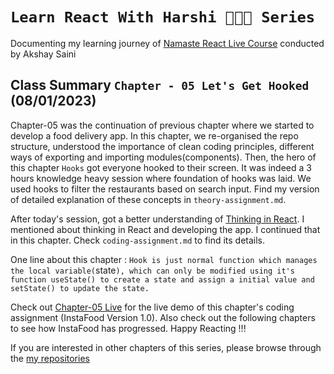 # `Learn React With Harshi 👩🏻‍💻 Series`
   Documenting my learning journey of [Namaste React Live Course](https://learn.namastedev.com/) conducted by Akshay Saini

## Class Summary `Chapter - 05 Let's Get Hooked` (08/01/2023)
  Chapter-05 was the continuation of previous chapter where we started to develop a food delivery app. In this chapter, we re-organised the repo structure, understood the importance of clean coding principles, different ways of exporting and importing modules(components). Then, the hero of this chapter `Hooks` got everyone hooked to their screen. It was indeed a 3 hours knowledge heavy session where foundation of hooks was laid. We used hooks to filter the restaurants based on search input. Find my version of detailed explanation of these concepts in `theory-assignment.md`.

After today's session, got a better understanding of [Thinking in React](https://beta.reactjs.org/learn/thinking-in-react). I mentioned about thinking in React and developing the app. I continued that in this chapter. Check `coding-assignment.md` to find its details.  


One line about this chapter : `Hook is just normal function which manages the local variable(`state`), which can only be modified using it's function useState() to create a state and assign a initial value and setState() to update the state.` 

Check out [Chapter-05 Live](https://learn-react-with-harshi-chapter-05.netlify.app/) for the live demo of this chapter's coding assignment (InstaFood Version 1.0). Also check out the following chapters to see how InstaFood has progressed. Happy Reacting !!!


If you are interested in other chapters of this series, please browse through the [my repositories](https://github.com/orgs/Learn-React-With-Harshi/repositories)
